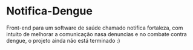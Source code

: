 # Notifica-Dengue
Front-end para um software de saúde chamado notifica fortaleza, com intuito de melhorar a comunicação nasa denuncias e no combate contra dengue, o projeto ainda não está terminado :)
